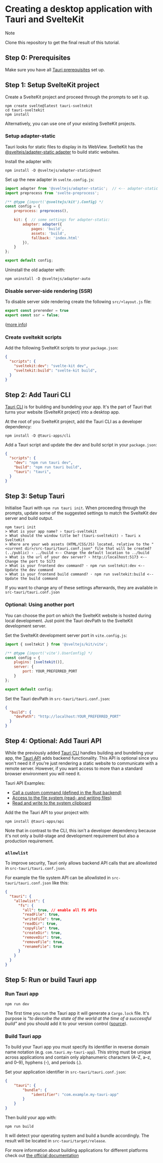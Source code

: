 
# Creating a desktop application with Tauri and SvelteKit

> [!NOTE]  
> Clone this repository to get the final result of this tutorial.

## Step 0: Prerequisites

Make sure you have all [Tauri prerequisites](https://tauri.app/v1/guides/getting-started/prerequisites) set up.


## Step 1: Setup SvelteKit project

Create a SvelteKit project and proceed through the prompts to set it up.

```shell
npm create svelte@latest tauri-sveltekit
cd tauri-sveltekit
npm install
```

Alternatively, you can use one of your existing SvelteKit projects.

### Setup adapter-static

Tauri looks for static files to display in its WebView. SvelteKit has the [@sveltejs/adapter-static adapter](https://kit.svelte.dev/docs/adapters#supported-environments-static-sites) to build static websites.

Install the adapter with:

```shell
npm install -D @sveltejs/adapter-static@next
```

Set up the new adapter in `svelte.config.js`:

```javascript
import adapter from '@sveltejs/adapter-static';  // <-- adapter-static replaces adapter-auto
import preprocess from 'svelte-preprocess';

/** @type {import('@sveltejs/kit').Config} */
const config = {
	preprocess: preprocess(),

	kit: {  // some settings for adapter-static:
		adapter: adapter({
			pages: 'build',
			assets: 'build',
			fallback: 'index.html'
		}),
	}
};

export default config;
```

Uninstall the old adapter with:

```shell
npm uninstall -D @sveltejs/adapter-auto
```

### Disable server-side rendering (SSR)

To disable server side rendering create the following `src/+layout.js` file:
```javascript
export const prerender = true
export const ssr = false;
```

([more info](https://kit.svelte.dev/docs/page-options#ssr))

### Create sveltekit scripts

Add the following SvelteKit scripts to your `package.json`:

```json
{
  "scripts": {
	"sveltekit:dev": "svelte-kit dev",
	"sveltekit:build": "svelte-kit build",
  }
}
```


## Step 2: Add Tauri CLI

[Tauri CLI](https://tauri.app/v1/api/cli/) is for building and bundeling your app. It's the part of Tauri that turns your website (SvelteKit project) into a desktop app.

At the root of you SvelteKit project, add the Tauri CLI as a developer dependency:

```shell
npm install -D @tauri-apps/cli
```

Add a Tauri script and update the dev and build script in your `package.json`:

```json
{
  "scripts": {
	"dev": "npm run tauri dev",
	"build": "npm run tauri build",
	"tauri": "tauri",
  }
}
```


## Step 3: Setup Tauri

Initialise Tauri with `npm run tauri init`. When proceeding through the prompts, update some of the suggested settings to match the SvelteKit dev server and build output.

```shell
npm tauri init
> What is your app name? › tauri-sveltekit
> What should the window title be? (tauri-sveltekit) › Tauri x SvelteKit
> Where are your web assets (HTML/CSS/JS) located, relative to the "<current dir>/src-tauri/tauri.conf.json" file that will be created? (../public) › ../build <-- Change the default location to ../build
> What is the url of your dev server? › http://localhost:5173 <-- Change the port to 5173
> What is your frontend dev command? · npm run sveltekit:dev <-- Update the dev command
> What is your frontend build command? · npm run sveltekit:build <-- Update the build command
```

If you want to change any of these settings afterwards, they are available in `src-tauri/tauri.conf.json`


### Optional: Using another port

You can choose the port on which the SvelteKit website is hosted during local development. Just point the Tauri devPath to the SvelteKit development server.

Set the SvelteKit development server port in `vite.config.js`:

```javascript
import { sveltekit } from '@sveltejs/kit/vite';

/** @type {import('vite').UserConfig} */
const config = {
	plugins: [sveltekit()],
	server: {
		port: YOUR_PREFERRED_PORT
	}
};

export default config;
```

Set the Tauri devPath in `src-tauri/tauri.conf.json`:

```json
{
  "build": {
	"devPath": "http://localhost:YOUR_PREFERRED_PORT"
  }
}
```


## Step 4: Optional: Add Tauri API

While the previously added [Tauri CLI](https://tauri.app/v1/api/cli/) handles building and bundeling your app, the [Tauri API](https://tauri.app/v1/api/js/) adds backend functionality. This API is optional since you won't need it if you're just rendering a static website to communicate with a remote server. However, if you want access to more than a standard browser environment you will need it.

Tauri API Examples:
- [Call a custom command (defined in the Rust backend)](https://tauri.app/v1/api/js/modules/tauri#invoke)
- [Access to the file system (read- and writing files)](https://tauri.app/v1/api/js/modules/fs)
- [Read and write to the system clipboard](https://tauri.app/v1/api/js/modules/clipboard)

Add the the Tauri API to your project with:
```
npm install @tauri-apps/api
```

Note that in contrast to the CLI, this isn't a developer dependency because it's not only a build-stage and development requirement but also a production requirement.

### `allowlist`

To improve security, Tauri only allows backend API calls that are allowlisted in `src-tauri/tauri.conf.json`. 

For example the file system API can be allowlisted in `src-tauri/tauri.conf.json` like this:

```json
{
  "tauri": {
	"allowlist": {
	  "fs": {
		"all": true, // enable all FS APIs
		"readFile": true,
		"writeFile": true,
		"readDir": true,
		"copyFile": true,
		"createDir": true,
		"removeDir": true,
		"removeFile": true,
		"renameFile": true
	  }
	}
  }
}
```

## Step 5: Run or build Tauri app

### Run Tauri app

```shell
npm run dev
```

The first time you run the Tauri app it will generate a `Cargo.lock` file. It's purpose is *"to describe the state of the world at the time of a successful build"* and you should add it to your version control ([source](https://doc.rust-lang.org/cargo/faq.html#why-do-binaries-have-cargolock-in-version-control-but-not-libraries)).

### Build Tauri app

To build your Tauri app you must specify its identifier in reverse domain name notation (e.g. `com.tauri.my-tauri-app`). This string must be unique across applications and contain only alphanumeric characters (A–Z, a–z, and 0–9), hyphens (-), and periods (.). 

Set your application identifier in `src-tauri/tauri.conf.json`:

```json
{
	"tauri": {
		"bundle": {
			"identifier": "com.example.my-tauri-app"
		}
	}
}
```

Then build your app with:

```shell
npm run build
```

It will detect your operating system and build a bundle accordingly. The result will be located in `src-tauri/target/release`.

For more information about building applications for different platforms check out [the official documentation](https://tauri.app/v1/guides/building/)